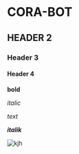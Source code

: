 # **CORA-BOT**
## HEADER 2
### Header 3
#### Header 4

**bold**

*italic*

_text_

***italik***

![kjh](https://mail.google.com/mail/u/0/?pli=1#inbox/KtbxLvhKPCLqbRvRhtjcxDBgvwJSFDnZGV?projector=1&messagePartId=0.1)
